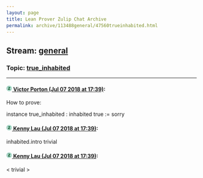 ```yaml
---
layout: page
title: Lean Prover Zulip Chat Archive 
permalink: archive/113488general/47560trueinhabited.html
---
```


## Stream: [general](index.html)
### Topic: [true_inhabited](47560trueinhabited.html)

---

#### [![Click to go to Zulip](../../assets/img/zulip2.png) Victor Porton (Jul 07 2018 at 17:39)](https://leanprover.zulipchat.com/#narrow/stream/113488-general/topic/true_inhabited/near/129261476):
How to prove:

instance true_inhabited : inhabited true := sorry

#### [![Click to go to Zulip](../../assets/img/zulip2.png) Kenny Lau (Jul 07 2018 at 17:39)](https://leanprover.zulipchat.com/#narrow/stream/113488-general/topic/true_inhabited/near/129261488):
inhabited.intro trivial

#### [![Click to go to Zulip](../../assets/img/zulip2.png) Kenny Lau (Jul 07 2018 at 17:39)](https://leanprover.zulipchat.com/#narrow/stream/113488-general/topic/true_inhabited/near/129261496):
\< trivial \>

